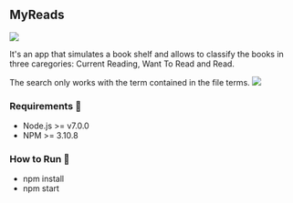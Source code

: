 ## MyReads

<img src="https://i.imgur.com/USD415Y.png" />

It's an app that simulates a book shelf and allows to classify the books in three caregories: Current Reading, Want To Read and Read.

The search only works with the term contained in the file terms.
<img src="https://i.imgur.com/U0VaftL.png" />

### Requirements :wrench:
- Node.js >= v7.0.0
- NPM >= 3.10.8

### How to Run :runner:
- npm install
- npm start

